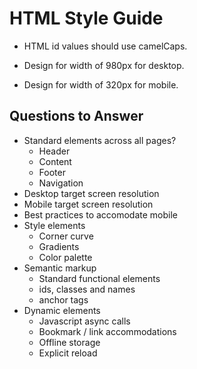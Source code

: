 HTML Style Guide
================

- HTML id values should use camelCaps.

- Design for width of 980px for desktop.
- Design for width of 320px for mobile.


Questions to Answer
-------------------
- Standard elements across all pages?
  - Header
  - Content
  - Footer
  - Navigation
- Desktop target screen resolution
- Mobile target screen resolution
- Best practices to accomodate mobile
- Style elements
  - Corner curve
  - Gradients
  - Color palette
- Semantic markup
  - Standard functional elements
  - ids, classes and names
  - anchor tags
- Dynamic elements
  - Javascript async calls
  - Bookmark / link accommodations
  - Offline storage
  - Explicit reload




